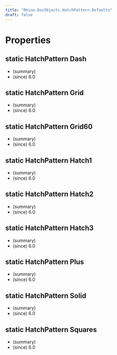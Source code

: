 ```yaml
---
title: "Rhino.DocObjects.HatchPattern.Defaults"
draft: false
---
```


# Properties
## static HatchPattern Dash
- (summary) 
- (since) 6.0
## static HatchPattern Grid
- (summary) 
- (since) 6.0
## static HatchPattern Grid60
- (summary) 
- (since) 6.0
## static HatchPattern Hatch1
- (summary) 
- (since) 6.0
## static HatchPattern Hatch2
- (summary) 
- (since) 6.0
## static HatchPattern Hatch3
- (summary) 
- (since) 6.0
## static HatchPattern Plus
- (summary) 
- (since) 6.0
## static HatchPattern Solid
- (summary) 
- (since) 6.0
## static HatchPattern Squares
- (summary) 
- (since) 6.0
